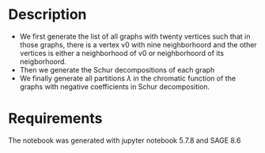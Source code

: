 # Description

- We first generate the list of all graphs with twenty vertices 
such that in those graphs, there is a vertex v0 with nine neighborhoord and the other vertices is either 
a neighborhood of v0 or neighborhoord of its neigborhoord.
- Then we generate the Schur decompositions of each graph
- We finally generate all partitions $\lambda$ in the chromatic function of the graphs with negative coefficients in Schur decomposition.  

# Requirements

The notebook was generated with jupyter notebook 5.7.8 and SAGE 8.6
